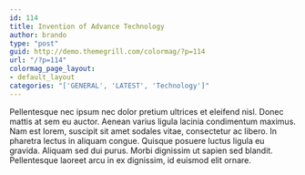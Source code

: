 ```yaml
---
id: 114
title: Invention of Advance Technology
author: brando
type: "post"
guid: http://demo.themegrill.com/colormag/?p=114
url: "/?p=114"
colormag_page_layout:
- default_layout
categories: "['GENERAL', 'LATEST', 'Technology']"
---
```


Pellentesque nec ipsum nec dolor pretium ultrices et eleifend nisl. Donec mattis at sem eu auctor. Aenean varius ligula lacinia condimentum maximus. Nam est lorem, suscipit sit amet sodales vitae, consectetur ac libero. In pharetra lectus in aliquam congue. Quisque posuere luctus ligula eu gravida. Aliquam sed dui purus. Morbi dignissim ut sapien sed blandit. Pellentesque laoreet arcu in ex dignissim, id euismod elit ornare.